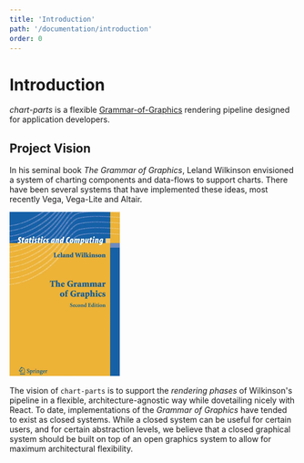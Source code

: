 ```yaml
---
title: 'Introduction'
path: '/documentation/introduction'
order: 0
---
```


# Introduction

_chart-parts_ is a flexible [Grammar-of-Graphics](https://www.springer.com/us/book/9780387245447) rendering pipeline designed for application developers.

## Project Vision

In his seminal book _The Grammar of Graphics_, Leland Wilkinson envisioned a system of charting components and data-flows to support charts. There have been several systems that have implemented these ideas, most recently Vega, Vega-Lite and Altair.

![Wilkinson's Book](/images/wilkinson_book.png)

The vision of `chart-parts` is to support the _rendering phases_ of Wilkinson's pipeline in a flexible, architecture-agnostic way while dovetailing nicely with React. To date, implementations of the _Grammar of Graphics_ have tended to exist as closed systems. While a closed system can be useful for certain users, and for certain abstraction levels, we believe that a closed graphical system should be built on top of an open graphics system to allow for maximum architectural flexibility.
